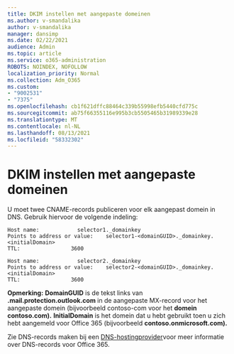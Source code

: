 ```yaml
---
title: DKIM instellen met aangepaste domeinen
ms.author: v-smandalika
author: v-smandalika
manager: dansimp
ms.date: 02/22/2021
audience: Admin
ms.topic: article
ms.service: o365-administration
ROBOTS: NOINDEX, NOFOLLOW
localization_priority: Normal
ms.collection: Adm_O365
ms.custom:
- "9002531"
- "7375"
ms.openlocfilehash: cb1f621dffc88464c339b55998efb5440cfd775c
ms.sourcegitcommit: ab75f66355116e995b3cb5505465b31989339e28
ms.translationtype: MT
ms.contentlocale: nl-NL
ms.lasthandoff: 08/13/2021
ms.locfileid: "58332302"
---
```

# <a name="set-up-dkim-with-custom-domains"></a>DKIM instellen met aangepaste domeinen

U moet twee CNAME-records publiceren voor elk aangepast domein in DNS. Gebruik hiervoor de volgende indeling:

```console
Host name:            selector1._domainkey
Points to address or value:    selector1-<domainGUID>._domainkey.<initialDomain>
TTL:                3600

Host name:            selector2._domainkey
Points to address or value:    selector2-<domainGUID>._domainkey.<initialDomain>
TTL:                3600
```
**Opmerking:** **DomainGUID** is de tekst links van **.mail.protection.outlook.com** in de aangepaste MX-record voor het aangepaste domein (bijvoorbeeld contoso-com voor het **domein contoso.com).** **InitialDomain** is het domein dat u hebt gebruikt toen u zich hebt aangemeld voor Office 365 (bijvoorbeeld **contoso.onmicrosoft.com).**

Zie DNS-records maken bij een [DNS-hostingprovider](https://docs.microsoft.com/microsoft-365/admin/get-help-with-domains/create-dns-records-at-any-dns-hosting-provider)voor meer informatie over DNS-records voor Office 365.